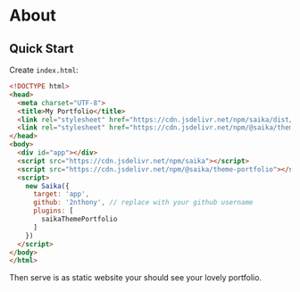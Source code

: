 # About

## Quick Start

Create `index.html`:

```html
<!DOCTYPE html>
<head>
  <meta charset="UTF-8">
  <title>My Portfolio</title>
  <link rel="stylesheet" href="https://cdn.jsdelivr.net/npm/saika/dist/saika.css">
  <link rel="stylesheet" href="https://cdn.jsdelivr.net/npm/@saika/theme-portfolio/dist/index.css">
</head>
<body>
  <div id="app"></div>
  <script src="https://cdn.jsdelivr.net/npm/saika"></script>
  <script src="https://cdn.jsdelivr.net/npm/@saika/theme-portfolio"></script>
  <script>
    new Saika({
      target: 'app',
      github: '2nthony', // replace with your github username
      plugins: [
        saikaThemePortfolio
      ]
    })
  </script>
</body>
</html>
```

Then serve is as static website your should see your lovely portfolio.
